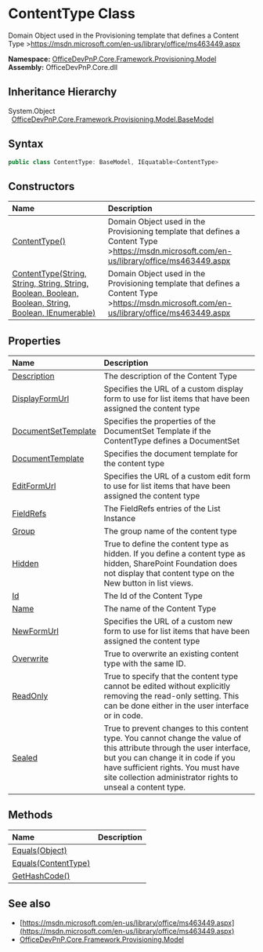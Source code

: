 # ContentType Class
 Domain Object used in the Provisioning template that defines a Content Type ><cref>https://msdn.microsoft.com/en-us/library/office/ms463449.aspx</cref></see>  

**Namespace:** [OfficeDevPnP.Core.Framework.Provisioning.Model](OfficeDevPnP.Core.Framework.Provisioning.Model.md)  
**Assembly:** OfficeDevPnP.Core.dll  
## Inheritance Hierarchy
System.Object  
&ensp;[OfficeDevPnP.Core.Framework.Provisioning.Model.BaseModel](OfficeDevPnP.Core.Framework.Provisioning.Model.BaseModel.md)  
## Syntax
```C#
public class ContentType: BaseModel, IEquatable<ContentType>
```
## Constructors
|**Name**|**Description**|
|:-----|:-----|
| [ContentType()](OfficeDevPnP.Core.Framework.Provisioning.Model.ContentType.ctor1.md) |  Domain Object used in the Provisioning template that defines a Content Type ><cref>https://msdn.microsoft.com/en-us/library/office/ms463449.aspx</cref></see> 
| [ContentType(String, String, String, String, Boolean, Boolean, Boolean, String, Boolean, IEnumerable<FieldRef>)](OfficeDevPnP.Core.Framework.Provisioning.Model.ContentType.ctor2.md) |  Domain Object used in the Provisioning template that defines a Content Type ><cref>https://msdn.microsoft.com/en-us/library/office/ms463449.aspx</cref></see> 
## Properties
|**Name**|**Description**|
|:-----|:-----|
| [Description](OfficeDevPnP.Core.Framework.Provisioning.Model.ContentType.Description.md) | The description of the Content Type
| [DisplayFormUrl](OfficeDevPnP.Core.Framework.Provisioning.Model.ContentType.DisplayFormUrl.md) | Specifies the URL of a custom display form to use for list items that have been assigned the content type
| [DocumentSetTemplate](OfficeDevPnP.Core.Framework.Provisioning.Model.ContentType.DocumentSetTemplate.md) | Specifies the properties of the DocumentSet Template if the ContentType defines a DocumentSet
| [DocumentTemplate](OfficeDevPnP.Core.Framework.Provisioning.Model.ContentType.DocumentTemplate.md) | Specifies the document template for the content type
| [EditFormUrl](OfficeDevPnP.Core.Framework.Provisioning.Model.ContentType.EditFormUrl.md) | Specifies the URL of a custom edit form to use for list items that have been assigned the content type
| [FieldRefs](OfficeDevPnP.Core.Framework.Provisioning.Model.ContentType.FieldRefs.md) | The FieldRefs entries of the List Instance
| [Group](OfficeDevPnP.Core.Framework.Provisioning.Model.ContentType.Group.md) | The group name of the content type
| [Hidden](OfficeDevPnP.Core.Framework.Provisioning.Model.ContentType.Hidden.md) | True to define the content type as hidden. If you define a content type as hidden, SharePoint Foundation does not display that content type on the New button in list views.
| [Id](OfficeDevPnP.Core.Framework.Provisioning.Model.ContentType.Id.md) | The Id of the Content Type
| [Name](OfficeDevPnP.Core.Framework.Provisioning.Model.ContentType.Name.md) | The name of the Content Type
| [NewFormUrl](OfficeDevPnP.Core.Framework.Provisioning.Model.ContentType.NewFormUrl.md) | Specifies the URL of a custom new form to use for list items that have been assigned the content type
| [Overwrite](OfficeDevPnP.Core.Framework.Provisioning.Model.ContentType.Overwrite.md) | True to overwrite an existing content type with the same ID.
| [ReadOnly](OfficeDevPnP.Core.Framework.Provisioning.Model.ContentType.ReadOnly.md) | True to specify that the content type cannot be edited without explicitly removing the read-only setting. This can be done either in the user interface or in code.
| [Sealed](OfficeDevPnP.Core.Framework.Provisioning.Model.ContentType.Sealed.md) | True to prevent changes to this content type. You cannot change the value of this attribute through the user interface, but you can change it in code if you have sufficient rights. You must have site collection administrator rights to unseal a content type.
## Methods
|**Name**|**Description**|
|:-----|:-----|
| [Equals(Object)](OfficeDevPnP.Core.Framework.Provisioning.Model.ContentType.3520ddbb.md) | 
| [Equals(ContentType)](OfficeDevPnP.Core.Framework.Provisioning.Model.ContentType.f2a50643.md) | 
| [GetHashCode()](OfficeDevPnP.Core.Framework.Provisioning.Model.ContentType.1c6872bd.md) | 
## See also
- [https://msdn.microsoft.com/en-us/library/office/ms463449.aspx](https://msdn.microsoft.com/en-us/library/office/ms463449.aspx)
- [OfficeDevPnP.Core.Framework.Provisioning.Model](OfficeDevPnP.Core.Framework.Provisioning.Model.md)
